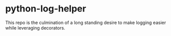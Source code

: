 # python-log-helper
This repo is the culmination of a long standing desire to make logging easier while leveraging decorators.
